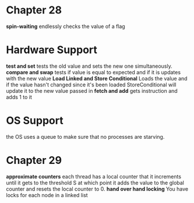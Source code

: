# Chapter 28
**spin-waiting** endlessly checks the value of a flag

# Hardware Support
**test and set** tests the old value and sets the new one simultaneously.
**compare and swap** tests if value is equal to expected and if it is updates with the new value
**Load Linked and Store Conditional** Loads the value and if the value hasn't changed since it's been loaded StoreConditional will update it to the new value passed in
**fetch and add** gets instruction and adds 1 to it

# OS Support
the OS uses a queue to make sure that no processes are starving. 

# Chapter 29
**approximate counters** each thread has a local counter that it increments until it gets to the threshold S at which point it adds the value to the global counter and resets the local counter to 0.
**hand over hand locking** You have locks for each node in a linked list

